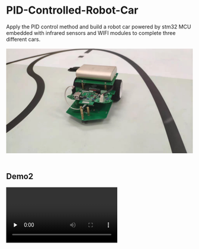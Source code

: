 # PID-Controlled-Robot-Car
Apply the PID control method and build a robot car powered by stm32 MCU embedded with infrared sensors and WIFI modules to complete three different cars. 
</br>
</br>
![robotcar](video/img1.jpg)
</br>
</br>
## Demo2
<video id="video" controls="" preload="none" >
      <source id="mp4" src="https://github.com/alvinzang98/PID-Controlled-Robot-Car/blob/main/video/Demo2.mp4" type="video/mp4">
</videos>



